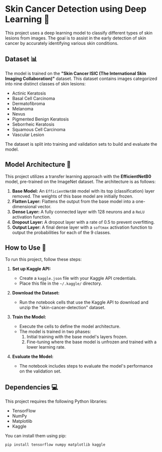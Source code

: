 # Skin Cancer Detection using Deep Learning 🔬

This project uses a deep learning model to classify different types of skin lesions from images. The goal is to assist in the early detection of skin cancer by accurately identifying various skin conditions.

## Dataset 📊

The model is trained on the **"Skin Cancer ISIC (The International Skin Imaging Collaboration)"** dataset. This dataset contains images categorized into nine distinct classes of skin lesions:

* Actinic Keratosis
* Basal Cell Carcinoma
* Dermatofibroma
* Melanoma
* Nevus
* Pigmented Benign Keratosis
* Seborrheic Keratosis
* Squamous Cell Carcinoma
* Vascular Lesion

The dataset is split into training and validation sets to build and evaluate the model.

## Model Architecture 🧠

This project utilizes a transfer learning approach with the **EfficientNetB0** model, pre-trained on the ImageNet dataset. The architecture is as follows:

1.  **Base Model:** An `EfficientNetB0` model with its top (classification) layer removed. The weights of this base model are initially frozen.
2.  **Flatten Layer:** Flattens the output from the base model into a one-dimensional vector.
3.  **Dense Layer:** A fully connected layer with 128 neurons and a `ReLU` activation function.
4.  **Dropout Layer:** A dropout layer with a rate of 0.5 to prevent overfitting.
5.  **Output Layer:** A final dense layer with a `softmax` activation function to output the probabilities for each of the 9 classes.

## How to Use 🚀

To run this project, follow these steps:

1.  **Set up Kaggle API:**
    * Create a `kaggle.json` file with your Kaggle API credentials.
    * Place this file in the `~/.kaggle/` directory.

2.  **Download the Dataset:**
    * Run the notebook cells that use the Kaggle API to download and unzip the "skin-cancer-detection" dataset.

3.  **Train the Model:**
    * Execute the cells to define the model architecture.
    * The model is trained in two phases:
        1.  Initial training with the base model's layers frozen.
        2.  Fine-tuning where the base model is unfrozen and trained with a lower learning rate.

4.  **Evaluate the Model:**
    * The notebook includes steps to evaluate the model's performance on the validation set.

## Dependencies 💻

This project requires the following Python libraries:

* TensorFlow
* NumPy
* Matplotlib
* Kaggle

You can install them using pip:
```bash
pip install tensorflow numpy matplotlib kaggle

